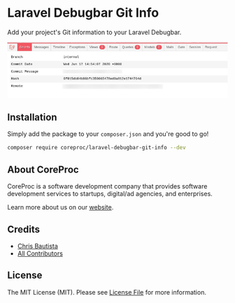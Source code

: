 # Laravel Debugbar Git Info

Add your project's Git information to your Laravel Debugbar.

![alt text](.github/gitinfo-screenshot.jpg)

## Installation

Simply add the package to your `composer.json` and you're good to go!

```bash
composer require coreproc/laravel-debugbar-git-info --dev
```

## About CoreProc

CoreProc is a software development company that provides software development services to startups, digital/ad agencies, and enterprises.

Learn more about us on our [website](https://coreproc.com).

## Credits

- [Chris Bautista](https://github.com/chrisbjr)
- [All Contributors](../../contributors)

## License

The MIT License (MIT). Please see [License File](LICENSE.md) for more information.
